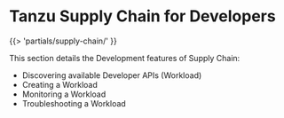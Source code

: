 # Tanzu Supply Chain for Developers
{{> 'partials/supply-chain/<beta-banner>' }}

This section details the Development features of Supply Chain:

* Discovering available Developer APIs (Workload)
* Creating a Workload
* Monitoring a Workload
* Troubleshooting a Workload

